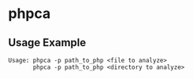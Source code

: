phpca
=====

Usage Example
-------------

    Usage: phpca -p path_to_php <file to analyze>
           phpca -p path_to_php <directory to analyze>

